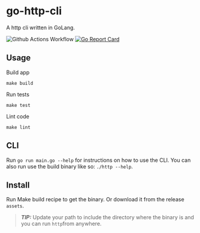 # go-http-cli

A http cli written in GoLang.

![Github Actions Workflow](https://github.com/nicce/go-http-cli/actions/workflows/on-merge-to-main.yml/badge.svg)
[![Go Report Card](https://goreportcard.com/badge/github.com/nicce/go-http-cli)](https://goreportcard.com/report/github.com/nicce/go-http-cli)

## Usage

Build app
```commandline
make build
```

Run tests
```commandline
make test
```

Lint code
```commandline
make lint
```

## CLI
Run `go run main.go --help` for instructions on how to use the CLI.
You can also run use the build binary like so: `./http --help`.

## Install
Run Make build recipe to get the binary. Or download it from the release `assets`.
> **_TIP:_**  Update your path to include the directory where the binary is and you can run `http`from anywhere.